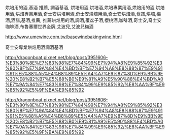 ﻿烘培用的酒,基酒 推薦, 調酒基酒, 烘培用酒,烘培酒,烘培專業用酒,烘焙用的酒,烘焙用酒,烘焙專業用酒,奇士安烘培用酒,奇士安烘焙用酒,奇士安烘焙酒,食譜,烘培,梅酒,酒譜,基酒,推薦, 推薦烘焙用的酒,調酒,覆盆子酒,櫻桃酒,咖啡酒,奇士安,奇士安咖啡酒,布魯塞爾世界金牌,艾波兒,艾波兒梅酒

http://www.umewine.com.tw/basewinebakingwine.html

奇士安專業烘焙用酒調酒基酒

http://dragonboat.pixnet.net/blog/post/3951606-%E3%80%8E%E7%83%98%E7%84%99%E7%94%A8%E9%85%92%E3%80%8F%E7%9A%84%E4%BD%BF%E7%94%A8%E8%88%87%E9%91%91%E5%88%A5%E4%B8%89%E5%A4%A7%E9%87%8D%E9%BB%9E%20%E8%B2%B7%E5%88%B0%E9%81%A9%E5%90%88%E4%BD%A0%E7%9A%84%E7%83%98%E7%84%99%E9%85%92/%E8%AA%BF%E9%85%92%E5%9F%BA%E9%85%92

http://dragonboat.pixnet.net/blog/post/3951606-%E3%80%8E%E7%83%98%E7%84%99%E7%94%A8%E9%85%92%E3%80%8F%E7%9A%84%E4%BD%BF%E7%94%A8%E8%88%87%E9%91%91%E5%88%A5%E4%B8%89%E5%A4%A7%E9%87%8D%E9%BB%9E%20%E8%B2%B7%E5%88%B0%E9%81%A9%E5%90%88%E4%BD%A0%E7%9A%84%E7%83%98%E7%84%99%E9%85%92/%E8%AA%BF%E9%85%92%E5%9F%BA%E9%85%92